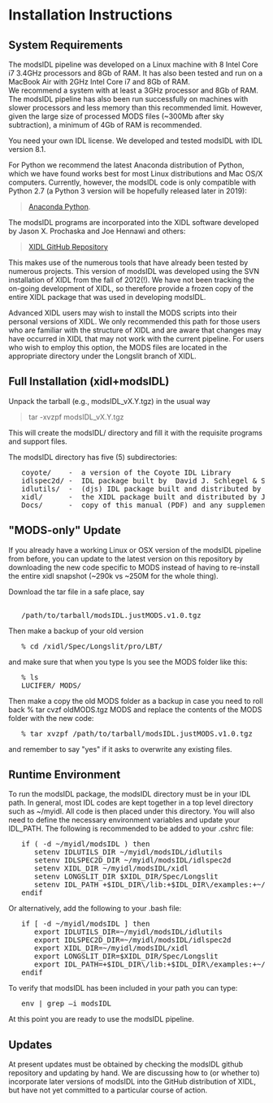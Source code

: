 # Installation Instructions

## System Requirements

The modsIDL pipeline was developed on a Linux machine with 8 Intel
Core i7 3.4GHz processors and 8Gb of RAM.  It has also been tested 
and run on a MacBook Air with 2GHz Intel Core i7 and 8Gb of RAM.  
We recommend a system with at least a 3GHz processor and 8Gb of RAM.
The modsIDL pipeline has also been run successfully on machines with 
slower processors and less memory than this recommended limit.  However, 
given the large size of processed MODS files (~300Mb after sky 
subtraction), a minimum of 4Gb of RAM is recommended.

You need your own IDL license.  We developed and tested
modsIDL with IDL version 8.1. 

For Python we recommend the latest Anaconda distribution of Python, which we
have found works best for most Linux distributions and Mac OS/X computers. Currently,
however, the modsIDL code is only compatible with Python 2.7 (a Python 3 version
will be hopefully released later in 2019):

 > [Anaconda Python](https://www.anaconda.com/).

The modsIDL programs are incorporated into the XIDL software developed by
Jason X. Prochaska and Joe Hennawi and others:

 > [XIDL GitHub Repository](https://github.com/profxj/xidl)

This makes use of the numerous tools that have already been tested by numerous 
projects.  This version of modsIDL was developed using the SVN installation 
of XIDL from the fall of 2012(!). We have not been tracking the on-going
development of XIDL, so therefore provide a frozen copy of
the entire XIDL package that was used in developing modsIDL.

Advanced XIDL users may wish to install the MODS scripts into their personal versions
of XIDL.  We only recommended this path for those users who are familiar with the
structure of XIDL and are aware that changes may have occurred in XIDL that
may not work with the current pipeline. For users who wish to employ this 
option, the MODS files are located in the appropriate directory under the 
Longslit branch of XIDL.

## Full Installation (xidl+modsIDL)

Unpack the tarball (e.g., modsIDL_vX.Y.tgz) in the usual way

> tar -xvzpf modsIDL_vX.Y.tgz

This will create the modsIDL/ directory and fill it with the requisite
programs and support files. 

The modsIDL directory has five (5) subdirectories:

<pre>
   coyote/    -  a version of the Coyote IDL Library
   idlspec2d/ -  IDL package built by  David J. Schlegel & Scott Burles
   idlutils/  -  (djs) IDL package built and distributed by David J. Schlegel
   xidl/      -  the XIDL package built and distributed by Jason X. Prochaska
   Docs/      -  copy of this manual (PDF) and any supplementary documentation
</pre>

## "MODS-only" Update

If you already have a working Linux or OSX version of the modsIDL pipeline from before, you can update to the
latest version on this repository by downloading the new code specific to MODS instead of having to re-install the
entire xidl snapshot (~290k vs ~250M for the whole thing).

Download the tar file in a safe place, say
<pre>    
   /path/to/tarball/modsIDL.justMODS.v1.0.tgz
</pre>
Then make a backup of your old version
<pre>
   % cd <wherever>/xidl/Spec/Longslit/pro/LBT/
</pre>
and make sure that when you type ls you see the MODS folder like this:
<pre>
   % ls
   LUCIFER/ MODS/
</pre>
Then make a copy the old MODS folder as a backup in case you need to roll back
</pre>
   % tar cvzf oldMODS.tgz MODS
</pre>
and replace the contents of the MODS folder with the new code:
<pre>
   % tar xvzpf /path/to/tarball/modsIDL.justMODS.v1.0.tgz
</pre>
and remember to say "yes" if it asks to overwrite any existing files.

## Runtime Environment
	
To run the modsIDL package, the modsIDL directory must be in your IDL path.  In general, most IDL codes are kept
together in a top level directory such as ~/myidl.  All code is then placed under this directory.  You will also need to
define the necessary environment variables and update your IDL_PATH.  The following is recommended to be added to your .cshrc 
file:
<pre>
   if ( -d ~/myidl/modsIDL ) then
      setenv IDLUTILS_DIR ~/myidl/modsIDL/idlutils
      setenv IDLSPEC2D_DIR ~/myidl/modsIDL/idlspec2d
      setenv XIDL_DIR ~/myidl/modsIDL/xidl
      setenv LONGSLIT_DIR $XIDL_DIR/Spec/Longslit
      setenv IDL_PATH +$IDL_DIR\/lib:+$IDL_DIR\/examples:+~/myidl:+pro
   endif
</pre>
Or alternatively, add the following to your .bash file:
<pre>
   if [ -d ~/myidl/modsIDL ] then
      export IDLUTILS_DIR=~/myidl/modsIDL/idlutils
      export IDLSPEC2D_DIR=~/myidl/modsIDL/idlspec2d
      export XIDL_DIR=~/myidl/modsIDL/xidl
      export LONGSLIT_DIR=$XIDL_DIR/Spec/Longslit
      export IDL_PATH=+$IDL_DIR\/lib:+$IDL_DIR\/examples:+~/myidl:+pro
   endif
</pre>
To verify that modsIDL has been included in your path you can type:
<pre>
   env | grep –i modsIDL
</pre>
At this point you are ready to use the modsIDL pipeline.

## Updates

At present updates must be obtained by checking the modsIDL github repository
and updating by hand. We are discussing how to (or whether to) incorporate later 
versions of modsIDL into the GitHub distribution of XIDL, but have not yet
committed to a particular course of action.
